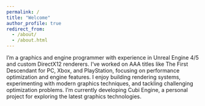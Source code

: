 ```yaml
---
permalink: /
title: "Welcome"
author_profile: true
redirect_from: 
  - /about/
  - /about.html
---
```


I’m a graphics and engine programmer with experience in Unreal Engine 4/5 and custom DirectX12 renderers.
I’ve worked on AAA titles like The First Descendant for PC, Xbox, and PlayStation, focusing on performance optimization and engine features.
I enjoy building rendering systems, experimenting with modern graphics techniques, and tackling challenging optimization problems.
I’m currently developing Cubi Engine, a personal project for exploring the latest graphics technologies.